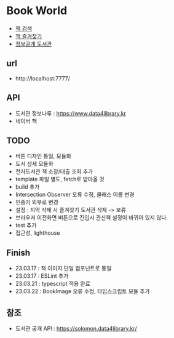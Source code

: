 # Book World

-   [책 검색](./src/html/search.html)
-   [책 즐겨찾기](./src/html/favorite.html)
-   [정보공개 도서관](./src/html/library.html)

## url

-   http://localhost:7777/

## API

-   도서관 정보나루 : https://www.data4library.kr
-   네이버 책

## TODO

-   버튼 디자인 통일, 모듈화
-   도서 상세 모듈화
-   전자도서관 책 소장/대출 조회 추가
-   template 파일 별도, fetch로 받아올 것
-   build 추가
-   Intersection Observer 오류 수정, 클래스 이름 변경
-   인증키 외부로 변경
-   설정 : 지역 삭제 시 즐겨찾기 도서관 삭제 -> 보류
-   브라우저 이전화면 버튼으로 진입시 관신책 설정이 바뀌어 있지 않다.
-   test 추가
-   접근성, lighthouse

## Finish

-   23.03.17 : 책 이미지 단일 컴포넌트로 통일
-   23.03.17 : ESLint 추가
-   23.03.21 : typescript 적용 완료
-   23.03.22 : BookImage 오류 수정, 타입스크립트 모듈 추가

## 참조

-   도서관 공개 API : https://solomon.data4library.kr/

